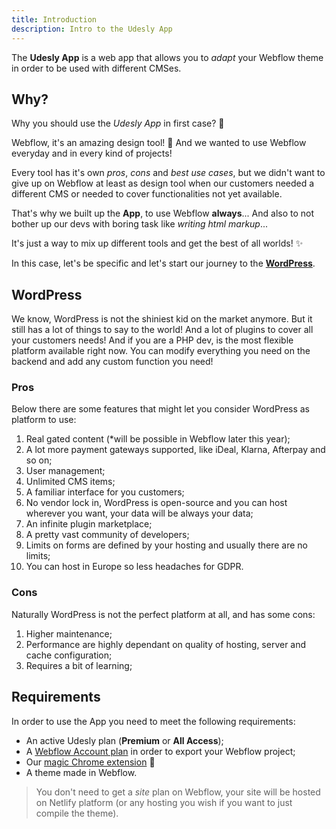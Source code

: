 ```yaml
---
title: Introduction
description: Intro to the Udesly App
---
```


The **Udesly App** is a web app that allows you to *adapt* your Webflow theme in order to be used with different CMSes.  


## Why?

Why you should use the *Udesly App* in first case? 🤔

Webflow, it's an amazing design tool! 🎨 And we wanted to use Webflow everyday and in every kind of projects!

Every tool has it's own *pros*, *cons* and *best use cases*, but we didn't want to give up on Webflow at least as design tool when our customers needed a different CMS or needed to cover functionalities not yet available. 

That's why we built up the **App**, to use Webflow **always**... And also to not bother up our devs with boring task like *writing html markup*...

It's just a way to mix up different tools and get the best of all worlds! ✨

In this case, let's be specific and let's start our journey to the [**WordPress**](https://wordpress.org/). 

## WordPress

We know, WordPress is not the shiniest kid on the market anymore. But it still has a lot of things to say to the world! And a lot of plugins to cover all your customers needs! And if you are a PHP dev, is the most flexible platform available right now. You can modify everything you need on the backend and add any custom function you need!

### Pros
Below there are some features that might let you consider WordPress as platform to use:

1. Real gated content (*will be possible in Webflow later this year);
2. A lot more payment gateways supported, like iDeal, Klarna, Afterpay and so on;
3. User management;
4. Unlimited CMS items;
5. A familiar interface for you customers;
6. No vendor lock in, WordPress is open-source and you can host wherever you want, your data will be always your data;
7. An infinite plugin marketplace;
8. A pretty vast community of developers;
9. Limits on forms are defined by your hosting and usually there are no limits;
10. You can host in Europe so less headaches for GDPR.

### Cons
Naturally WordPress is not the perfect platform at all, and has some cons:

1. Higher maintenance;
2. Performance are highly dependant on quality of hosting, server and cache configuration;
3. Requires a bit of learning;


## Requirements

In order to use the App you need to meet the following requirements:

* An active Udesly plan (**Premium** or **All Access**);
* A [Webflow Account plan](https://webflow.com/pricing#account) in order to export your Webflow project;
* Our [magic Chrome extension](https://chrome.google.com/webstore/detail/udesly-template-configura/khhgdnefpkphamogndglabaalbpfidbf) 🧙
* A theme made in Webflow.


> You don't need to get a *site* plan on Webflow, your site will be hosted on Netlify platform (or any hosting you wish if you want to just compile the theme).



